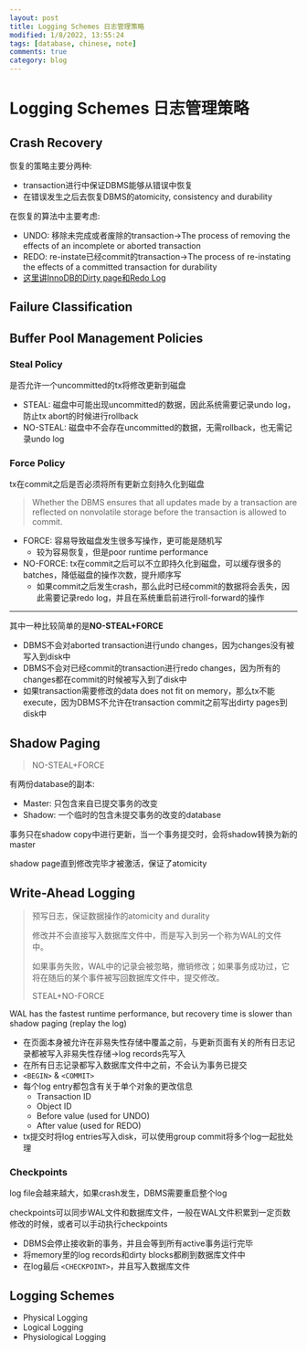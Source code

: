 ```yaml
---
layout: post
title: Logging Schemes 日志管理策略
modified: 1/8/2022, 13:55:24
tags: [database, chinese, note]
comments: true
category: blog
---
```


# Logging Schemes 日志管理策略

## Crash Recovery

恢复的策略主要分两种:

* transaction进行中保证DBMS能够从错误中恢复
* 在错误发生之后去恢复DBMS的atomicity, consistency and durability

在恢复的算法中主要考虑: 

* UNDO: 移除未完成或者废除的transaction->The process of removing the effects of an incomplete or aborted transaction
* REDO: re-instate已经commit的transaction->The process of re-instating the effects of a committed transaction for durability
* [这里讲InnoDB的Dirty page和Redo Log](https://www.cnblogs.com/Arlen/articles/1768557.html)

## Failure Classification

## Buffer Pool Management Policies

### Steal Policy

是否允许一个uncommitted的tx将修改更新到磁盘

* STEAL: 磁盘中可能出现uncommitted的数据，因此系统需要记录undo log，防止tx abort的时候进行rollback
* NO-STEAL: 磁盘中不会存在uncommitted的数据，无需rollback，也无需记录undo log

### Force Policy

tx在commit之后是否必须将所有更新立刻持久化到磁盘

> Whether the DBMS ensures that all updates made by a transaction are reflected on nonvolatile storage before the transaction is allowed to commit.

* FORCE: 容易导致磁盘发生很多写操作，更可能是随机写
  * 较为容易恢复，但是poor runtime performance
* NO-FORCE: tx在commit之后可以不立即持久化到磁盘，可以缓存很多的batches，降低磁盘的操作次数，提升顺序写
  * 如果commit之后发生crash，那么此时已经commit的数据将会丢失，因此需要记录redo log，并且在系统重启前进行roll-forward的操作

---

其中一种比较简单的是**NO-STEAL+FORCE**

* DBMS不会对aborted transaction进行undo changes，因为changes没有被写入到disk中
* DBMS不会对已经commit的transaction进行redo changes，因为所有的changes都在commit的时候被写入到了disk中
* 如果transaction需要修改的data does not fit on memory，那么tx不能execute，因为DBMS不允许在transaction commit之前写出dirty pages到disk中

## Shadow Paging

> NO-STEAL+FORCE

有两份database的副本:

* Master: 只包含来自已提交事务的改变
* Shadow: 一个临时的包含未提交事务的改变的database

事务只在shadow copy中进行更新，当一个事务提交时，会将shadow转换为新的master

shadow page直到修改完毕才被激活，保证了atomicity

## Write-Ahead Logging

> 预写日志，保证数据操作的atomicity and durality
>
> 修改并不会直接写入数据库文件中，而是写入到另一个称为WAL的文件中。
>
> 如果事务失败，WAL中的记录会被忽略，撤销修改；如果事务成功过，它将在随后的某个事件被写回数据库文件中，提交修改。
>
> STEAL+NO-FORCE

WAL has the fastest runtime performance, but recovery time is slower than shadow paging (replay the log)

* 在页面本身被允许在非易失性存储中覆盖之前，与更新页面有关的所有日志记录都被写入非易失性存储->log records先写入
* 在所有日志记录都写入数据库文件中之前，不会认为事务已提交
* `<BEGIN>` & `<COMMIT>`
* 每个log entry都包含有关于单个对象的更改信息
  * Transaction ID
  * Object ID
  * Before value (used for UNDO)
  * After value (used for REDO)
* tx提交时将log entries写入disk，可以使用group commit将多个log一起批处理

### Checkpoints

log file会越来越大，如果crash发生，DBMS需要重启整个log

checkpoints可以同步WAL文件和数据库文件，一般在WAL文件积累到一定页数修改的时候，或者可以手动执行checkpoints

* DBMS会停止接收新的事务，并且会等到所有active事务运行完毕
* 将memory里的log records和dirty blocks都刷到数据库文件中
* 在log最后 `<CHECKPOINT>`，并且写入数据库文件

## Logging Schemes

* Physical Logging
* Logical Logging
* Physiological Logging
